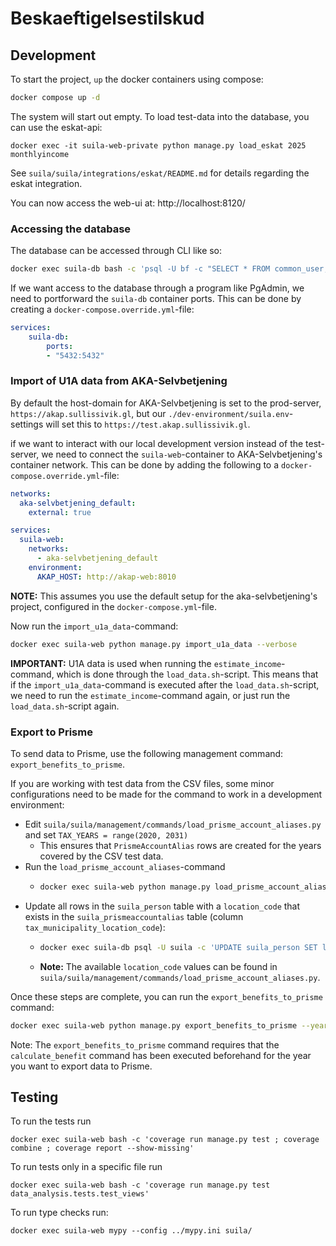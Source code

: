 # Beskaeftigelsestilskud

## Development

To start the project, `up` the docker containers using compose:

```bash
docker compose up -d
```

The system will start out empty. To load test-data into the database, you can use
the eskat-api:

```
docker exec -it suila-web-private python manage.py load_eskat 2025 monthlyincome
```

See `suila/suila/integrations/eskat/README.md` for details regarding the eskat
integration.

You can now access the web-ui at: http://localhost:8120/

### Accessing the database

The database can be accessed through CLI like so:

```bash
docker exec suila-db bash -c 'psql -U bf -c "SELECT * FROM common_user;"'
```

If we want access to the database through a program like PgAdmin, we need to portforward the `suila-db` container ports.
This can be done by creating a `docker-compose.override.yml`-file:

```yml
services:
    suila-db:
        ports:
        - "5432:5432"
```

### Import of U1A data from AKA-Selvbetjening

By default the host-domain for AKA-Selvbetjening is set to the prod-server, `https://akap.sullissivik.gl`, but our `./dev-environment/suila.env`-settings will set this to `https://test.akap.sullissivik.gl`.

if we want to interact with our local development version instead of the test-server, we need to connect
the `suila-web`-container to AKA-Selvbetjening's container network. This can be done by adding the following
to a `docker-compose.override.yml`-file:

```yml
networks:
  aka-selvbetjening_default:
    external: true

services:
  suila-web:
    networks:
      - aka-selvbetjening_default
    environment:
      AKAP_HOST: http://akap-web:8010
```

**NOTE:** This assumes you use the default setup for the aka-selvbetjening's project,
configured in the `docker-compose.yml`-file.

Now run the `import_u1a_data`-command:

```bash
docker exec suila-web python manage.py import_u1a_data --verbose
```

**IMPORTANT:** U1A data is used when running the `estimate_income`-command, which is done through the `load_data.sh`-script.
This means that if the `import_u1a_data`-command is executed after the `load_data.sh`-script, we need to run the
`estimate_income`-command again, or just run the `load_data.sh`-script again.

### Export to Prisme

To send data to Prisme, use the following management command: `export_benefits_to_prisme`.

If you are working with test data from the CSV files, some minor configurations need to be
made for the command to work in a development environment:

* Edit `suila/suila/management/commands/load_prisme_account_aliases.py` and set `TAX_YEARS = range(2020, 2031)`
  * This ensures that `PrismeAccountAlias` rows are created for the years covered by the CSV test data.
* Run the `load_prisme_account_aliases`-command
  * ```bash
    docker exec suila-web python manage.py load_prisme_account_aliases
    ```
* Update all rows in the `suila_person` table with a `location_code` that exists in the `suila_prismeaccountalias` table (column `tax_municipality_location_code`):
  * ```bash
    docker exec suila-db psql -U suila -c 'UPDATE suila_person SET location_code = 961'
    ```
  * **Note:** The available `location_code` values can be found in `suila/suila/management/commands/load_prisme_account_aliases.py`.

Once these steps are complete, you can run the `export_benefits_to_prisme` command:

```bash
docker exec suila-web python manage.py export_benefits_to_prisme --year=2023 --month=01
```

Note: The `export_benefits_to_prisme` command requires that the `calculate_benefit` command has been executed beforehand for the
year you want to export data to Prisme.

## Testing

To run the tests run
```shell
docker exec suila-web bash -c 'coverage run manage.py test ; coverage combine ; coverage report --show-missing'
```

To run tests only in a specific file run
```shell
docker exec suila-web bash -c 'coverage run manage.py test data_analysis.tests.test_views'
```

To run type checks run:

```shell
docker exec suila-web mypy --config ../mypy.ini suila/
```

